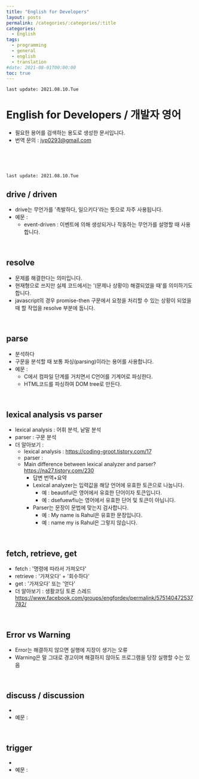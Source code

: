 ```yaml
---
title: "English for Developers"
layout: posts
permalink: /categories/:categories/:title
categories:
  - English
tags:
  - programming
  - general
  - english
  - translation
#date: 2021-08-01T00:00:00
toc: true
---
```


`last update: 2021.08.10.Tue` 
# English for Developers / 개발자 영어
* 필요한 용어를 검색하는 용도로 생성한 문서입니다.
* 번역 문의 : jyp0293@gmail.com 


<br /><br /><br />


`last update: 2021.08.10.Tue` 
## drive / driven

* drive는 무언가를 '촉발하다, 일으키다'라는 뜻으로 자주 사용됩니다. 
* 예문 :
    * event-driven : 이벤트에 의해 생성되거나 작동하는 무언가를 설명할 때 사용합니다.
<br />

## resolve 
* 문제를 해결한다는 의미입니다. 
* 현재형으로 쓰지만 실제 코드에서는 '(문제나 상황이) 해결되었을 때'를 의미하기도 합니다.
* javascript의 경우 promise-then 구문에서 요청을 처리할 수 있는 상황이 되었을 때 할 작업을 resolve 부분에 둡니다.

<br />

## parse
* 분석하다
* 구문을 분석할 때 보통 파싱(parsing)이라는 용어를 사용합니다. 
* 예문 : 
    - C에서 컴파일 단계를 거치면서 C언어를 기계어로 파싱한다. 
    - HTML코드를 파싱하여 DOM tree로 만든다.

<br />


## lexical analysis vs parser
* lexical analysis : 어휘 분석, 낱말 분석
* parser : 구문 분석
* 더 알아보기 : 
    - lexical analysis : https://coding-groot.tistory.com/17
    - parser : 
    - Main difference between lexical analyzer and parser?
    https://na27.tistory.com/230
        - 답변 번역+요약
        - Lexical analyzer는 입력값을 해당 언어에 유효한 토큰으로 나눕니다.
            - 예 : beautiful은 영어에서 유효한 단어이자 토큰입니다.
            - 예 : dsefuewfiu는 영어에서 유효한 단어 및 토큰이 아닙니다.
        - Parser는 문장이 문법에 맞는지 검사합니다.
            - 예 : My name is Rahul은 유효한 문장입니다.
            - 예 : name my is Rahul은 그렇지 않습니다.

<br />

## fetch, retrieve, get
* fetch : '명령에 따라서 가져오다'
* retrieve : '가져오다' + '회수하다'
* get : '가져오다' 또는 '얻다'
* 더 알아보기 : 생활코딩 토론 스레드
    https://www.facebook.com/groups/engfordev/permalink/575140472537782/

<br />

## Error vs Warning
* Error는 해결하지 않으면 실행에 지장이 생기는 오류
* Warning은 말 그대로 경고이며 해결하지 않아도 프로그램을 당장 실행할 수는 있음

<br />


## discuss / discussion
*
* 예문 : 
<br />

## trigger
* 
* 예문 : 


<br />